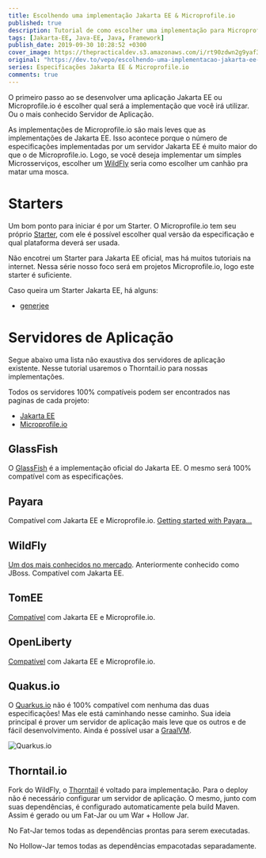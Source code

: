 ```yaml
---
title: Escolhendo uma implementação Jakarta EE & Microprofile.io 
published: true
description: Tutorial de como escolher uma implementação para Microprofile.io ou Jakarta EE. Será atualizado sempre com novas informações.
tags: [Jakarta-EE, Java-EE, Java, Framework]
publish_date: 2019-09-30 10:28:52 +0300
cover_image: https://thepracticaldev.s3.amazonaws.com/i/rt90zdwn2g9yaf3hifpl.jpeg
original: "https://dev.to/vepo/escolhendo-uma-implementacao-jakarta-ee-microprofile-io-13om"
series: Especificações Jakarta EE & Microprofile.io
comments: true
---
```


O primeiro passo ao se desenvolver uma aplicação Jakarta EE ou Microprofile.io é escolher qual será a implementação que você irá utilizar. Ou o mais conhecido Servidor de Aplicação.

As implementações de Microprofile.io são mais leves que as implementações de Jakarta EE. Isso acontece porque o número de especificações implementadas por um servidor Jakarta EE é muito maior do que o de Microprofile.io. Logo, se você deseja implementar um simples Microsserviços, escolher um [WildFly](https://wildfly.org/) seria como escolher um canhão pra matar uma mosca.

# Starters

Um bom ponto para iniciar é por um Starter. O Microprofile.io tem seu próprio [Starter](https://start.microprofile.io/), com ele é possível escolher qual versão da especificação e qual plataforma deverá ser usada.

Não encotrei um Starter para Jakarta EE oficial, mas há muitos tutoriais na internet. Nessa série nosso foco será em projetos Microprofile.io, logo este starter é suficiente.

Caso queira um Starter Jakarta EE, há alguns:

* [generjee](http://generjee.inetseite.de/)

# Servidores de Aplicação 

Segue abaixo uma lista não exaustiva dos servidores de aplicação existente. Nesse tutorial usaremos o Thorntail.io para nossas implementações.

Todos os servidores 100% compatíveis podem ser encontrados nas paginas de cada projeto:

* [Jakarta EE](https://jakarta.ee/compatibility/)
* [Microprofile.io](https://wiki.eclipse.org/MicroProfile/Implementation)

## GlassFish

O [GlassFish](https://javaee.github.io/glassfish/download) é a implementação oficial do Jakarta EE. O mesmo será 100% compatível com as especificações.


## Payara

Compatível com Jakarta EE e Microprofile.io. [Getting started with Payara...](https://www.payara.fish/documentation/getting-started-with-payara/)

## WildFly

[Um dos mais conhecidos no mercado](https://wildfly.org/). Anteriormente conhecido como JBoss. Compatível com Jakarta EE.

## TomEE

[Compatível](https://tomee.apache.org/) com Jakarta EE e Microprofile.io.

## OpenLiberty

[Compatível](https://openliberty.io/) com Jakarta EE e Microprofile.io.

## Quakus.io

O [Quarkus.io](https://quarkus.io/) não é 100% compatível com nenhuma das duas especificações! Mas ele está caminhando nesse caminho. Sua ideia principal é prover um servidor de aplicação mais leve que os outros e de fácil desenvolvimento. Ainda é possível usar a [GraalVM](https://www.graalvm.org/).

![Quarkus.io](https://thepracticaldev.s3.amazonaws.com/i/o9mpk38fl4yl4tp0t32t.png)

## Thorntail.io

Fork do WildFly, o [Thorntail](https://thorntail.io/generator/) é voltado para implementação. Para o deploy não é necessário configurar um servidor de aplicação. O mesmo, junto com suas dependências, é configurado automaticamente pela build Maven. Assim é gerado ou um Fat-Jar ou um War + Hollow Jar. 

No Fat-Jar temos todas as dependências prontas para serem executadas. 

No Hollow-Jar temos todas as dependências empacotadas separadamente.